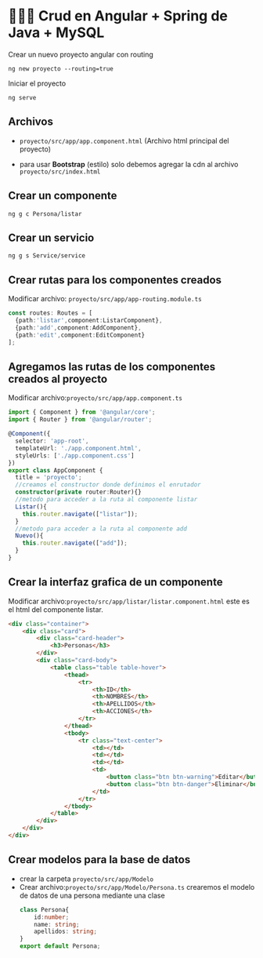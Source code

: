 # :chocolate_bar::chocolate_bar::chocolate_bar: Crud en Angular + Spring de Java + MySQL
Crear un nuevo proyecto angular con routing
```
ng new proyecto --routing=true
```
Iniciar el proyecto
```
ng serve
```
## Archivos
- `proyecto/src/app/app.component.html` (Archivo html principal del proyecto)

- para usar **Bootstrap** (estilo) solo debemos agregar la cdn al archivo `proyecto/src/index.html`
  
## Crear un componente
```
ng g c Persona/listar
```
## Crear un servicio
```
ng g s Service/service
```

## Crear rutas para los componentes creados
Modificar archivo: `proyecto/src/app/app-routing.module.ts`
``` ts
const routes: Routes = [
  {path:'listar',component:ListarComponent},
  {path:'add',component:AddComponent},
  {path:'edit',component:EditComponent}
];
```
## Agregamos las rutas de los componentes creados al proyecto
Modificar archivo:`proyecto/src/app/app.component.ts`
``` ts
import { Component } from '@angular/core';
import { Router } from '@angular/router';

@Component({
  selector: 'app-root',
  templateUrl: './app.component.html',
  styleUrls: ['./app.component.css']
})
export class AppComponent {
  title = 'proyecto';
  //creamos el constructor donde definimos el enrutador
  constructor(private router:Router){}
  //metodo para acceder a la ruta al componente listar
  Listar(){
    this.router.navigate(["listar"]);
  }
  //metodo para acceder a la ruta al componente add
  Nuevo(){
    this.router.navigate(["add"]);
  }
}
```
## Crear la interfaz grafica de un componente
Modificar archivo:`proyecto/src/app/listar/listar.component.html` este es el html del componente listar.
``` html
<div class="container">
    <div class="card">
        <div class="card-header">
            <h3>Personas</h3>
        </div>
        <div class="card-body">
            <table class="table table-hover">
                <thead>
                    <tr>
                        <th>ID</th>
                        <th>NOMBRES</th>
                        <th>APELLIDOS</th>
                        <th>ACCIONES</th>
                    </tr>
                </thead>
                <tbody>
                    <tr class="text-center">
                        <td></td>
                        <td></td>
                        <td></td>
                        <td>
                            <button class="btn btn-warning">Editar</button>
                            <button class="btn btn-danger">Eliminar</button>
                        </td>
                    </tr>
                </tbody>
            </table>
        </div>
    </div>
</div>
``` 

## Crear modelos para la base de datos
- crear la carpeta `proyecto/src/app/Modelo`
- Crear archivo:`proyecto/src/app/Modelo/Persona.ts` crearemos el modelo de datos de una persona mediante una clase
  ``` ts
  class Persona{
      id:number;
      name: string;
      apellidos: string;
  }
  export default Persona;
  ``` 


